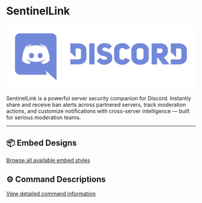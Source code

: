 # SentinelLink

[![Discord](SentinelLink/discord.png)](https://discord.gg/UDqAk2MFrh)

SentinelLink is a powerful server security companion for Discord. Instantly share and receive ban alerts across partnered servers, track moderation actions, and customize notifications with cross-server intelligence — built for serious moderation teams.

---

## 📦 Embed Designs
[Browse all available embed styles](/readme/embed_designs.md)

## ⚙️ Command Descriptions
[View detailed command information](/readme/commands.md)
